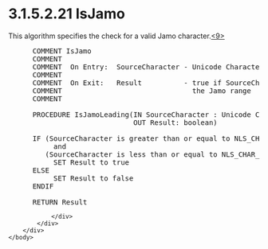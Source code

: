 <html dir="LTR" xmlns:mshelp="http://msdn.microsoft.com/mshelp" xmlns:ddue="http://ddue.schemas.microsoft.com/authoring/2003/5" xmlns:xlink="http://www.w3.org/1999/xlink" xmlns:tool="http://www.microsoft.com/tooltip">
    <head>
        <meta http-equiv="Content-Type" content="text/html; CHARSET=utf-8"></meta>
        <meta name="save" content="history"></meta>
        <title>3.1.5.2.21 IsJamo</title>
        <xml>
            <mshelp:toctitle title="3.1.5.2.21 IsJamo"></mshelp:toctitle>
            <mshelp:rltitle title="[MS-UCODEREF]: IsJamo"></mshelp:rltitle>
            <mshelp:keyword index="A" term="d27ff90a-34a2-40ff-87a2-957ffa3cf255"></mshelp:keyword>
            <mshelp:attr name="DCSext.ContentType" value="open specification"></mshelp:attr>
            <mshelp:attr name="AssetID" value="d27ff90a-34a2-40ff-87a2-957ffa3cf255"></mshelp:attr>
            <mshelp:attr name="TopicType" value="kbRef"></mshelp:attr>
            <mshelp:attr name="DCSext.Title" value="[MS-UCODEREF]: IsJamo" />
        </xml>
    </head>
    <body>
        <div id="header">
            <h1 class="heading">3.1.5.2.21 IsJamo</h1>
        </div>
        <div id="mainSection">
            <div id="mainBody">
                <div id="allHistory" class="saveHistory"></div>
                <div id="sectionSection0" class="section" name="collapseableSection">
                    

<p>This algorithm specifies the check for a valid Jamo
character.<a id="Appendix_A_Target_9"></a><a href="a6d86942-eaf6-44c6-8afd-1603b3f4f0aa.md#Appendix_A_9" aria-label="Product behavior note 9">&lt;9&gt;</a></p>

<dl>
<dd>
<div><pre> COMMENT IsJamo 
 COMMENT
 COMMENT  On Entry:  SourceCharacter - Unicode Character to test
 COMMENT
 COMMENT  On Exit:   Result          - true if SourceCharacter is in
 COMMENT                               the Jamo range
 COMMENT
  
 PROCEDURE IsJamoLeading(IN SourceCharacter : Unicode Character,
                         OUT Result: boolean)
  
 IF (SourceCharacter is greater than or equal to NLS_CHAR_FIRST_JAMO)
      and
    (SourceCharacter is less than or equal to NLS_CHAR_LAST_JAMO) THEN
      SET Result to true
 ELSE
      SET Result to false
 ENDIF
  
 RETURN Result
</pre></div>
</dd></dl>


                </div>
            </div>
        </div>
    </body>
</html>